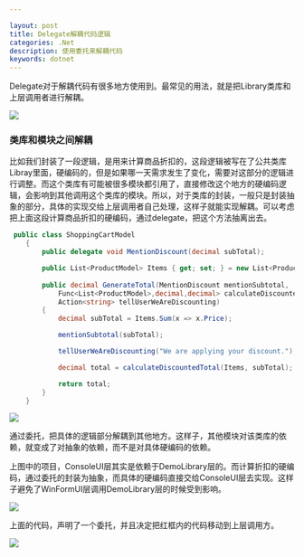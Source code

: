 ```yaml
---

layout: post
title: Delegate解耦代码逻辑
categories: .Net
description: 使用委托来解耦代码
keywords: dotnet
---
```


Delegate对于解耦代码有很多地方使用到。最常见的用法，就是把Library类库和上层调用者进行解耦。

<img src="https://cs-cn.top/images/posts/Library_UI_decouple5208.png"/>

### 类库和模块之间解耦

比如我们封装了一段逻辑，是用来计算商品折扣的，这段逻辑被写在了公共类库Libray里面，硬编码的，但是如果哪一天需求发生了变化，需要对这部分的逻辑进行调整。而这个类库有可能被很多模块都引用了，直接修改这个地方的硬编码逻辑，会影响到其他调用这个类库的模块。所以，对于类库的封装，一般只是封装抽象的部分，具体的实现交给上层调用者自己处理，这样子就能实现解耦。可以考虑把上面这段计算商品折扣的硬编码，通过delegate，把这个方法抽离出去。

````c#
 public class ShoppingCartModel
    {
        public delegate void MentionDiscount(decimal subTotal);

        public List<ProductModel> Items { get; set; } = new List<ProductModel>();
        
        public decimal GenerateTotal(MentionDiscount mentionSubtotal,
            Func<List<ProductModel>,decimal,decimal> calculateDiscountedTotal,
            Action<string> tellUserWeAreDiscounting)
        {
            decimal subTotal = Items.Sum(x => x.Price);

            mentionSubtotal(subTotal);

            tellUserWeAreDiscounting("We are applying your discount.");

            decimal total = calculateDiscountedTotal(Items, subTotal);

            return total;
        }
    }
````



<img src="https://cs-cn.top/images/posts/couple1416.png"/>

通过委托，把具体的逻辑部分解耦到其他地方。这样子，其他模块对该类库的依赖，就变成了对抽象的依赖，而不是对具体硬编码的依赖。

上图中的项目，ConsoleUI层其实是依赖于DemoLibrary层的。而计算折扣的硬编码，通过委托的封装为抽象，而具体的硬编码直接交给ConsoleUI层去实现。这样子避免了WinFormUI层调用DemoLibrary层的时候受到影响。



<img src="https://cs-cn.top/images/posts/detegate430.png"/>

上面的代码，声明了一个委托，并且决定把红框内的代码移动到上层调用方。

<img src="https://cs-cn.top/images/posts/modify_code293.png"/>

